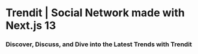 # Trendit | Social Network made with Next.js 13

### Discover, Discuss, and Dive into the Latest Trends with Trendit



